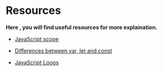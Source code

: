 # Resources

**Here , you will find useful resources for more explaination.**

- [JavaScript scope](https://scotch.io/tutorials/understanding-scope-in-javascript#toc-scope-in-javascript)

- [Differences between var, let and const](https://dev.to/sarah_chima/var-let-and-const--whats-the-difference-69e)

- [JavaScript Loops](https://www.w3schools.com/js/js_loop_for.asp)

